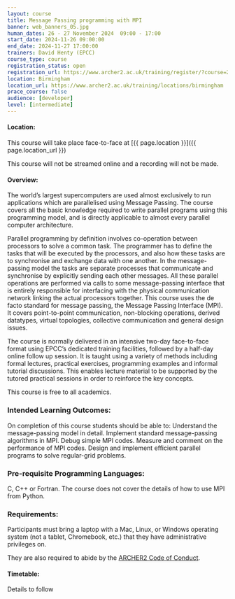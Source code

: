 ```yaml
---
layout: course
title: Message Passing programming with MPI
banner: web_banners_05.jpg 
human_dates: 26 - 27 November 2024  09:00 - 17:00 
start_date: 2024-11-26 09:00:00
end_date: 2024-11-27 17:00:00
trainers: David Henty (EPCC)
course_type: course
registration_status: open
registration_url: https://www.archer2.ac.uk/training/register/?course=241126-mpi
location: Birmingham
location_url: https://www.archer2.ac.uk/training/locations/birmingham
prace_course: false
audience: [developer]
level: [intermediate]
---
```


#### Location:

This course will take place face-to-face at  [{{ page.location }}]({{ page.location_url }})

This course will not be streamed online and a recording will not be made.

#### Overview:

The world’s largest supercomputers are used almost exclusively to run applications which are parallelised using Message Passing. The course covers all the basic knowledge required to write parallel programs using this programming model, and is directly applicable to almost every parallel computer architecture.

Parallel programming by definition involves co-operation between processors to solve a common task. The programmer has to define the tasks that will be executed by the processors, and also how these tasks are to synchronise and exchange data with one another. In the message-passing model the tasks are separate processes that communicate and synchronise by explicitly sending each other messages. All these parallel operations are performed via calls to some message-passing interface that is entirely responsible for interfacing with the physical communication network linking the actual processors together. This course uses the de facto standard for message passing, the Message Passing Interface (MPI). It covers point-to-point communication, non-blocking operations, derived datatypes, virtual topologies, collective communication and general design issues.

The course is normally delivered in an intensive two-day face-to-face format using EPCC’s dedicated training facilities, followed by a half-day online follow up session. It is taught using a variety of methods including formal lectures, practical exercises, programming examples and informal tutorial discussions. This enables lecture material to be supported by the tutored practical sessions in order to reinforce the key concepts.

This course is free to all academics.

### Intended Learning Outcomes:

On completion of this course students should be able to: Understand the message-passing model in detail. Implement standard message-passing algorithms in MPI. Debug simple MPI codes. Measure and comment on the performance of MPI codes. Design and implement efficient parallel programs to solve regular-grid problems.

### Pre-requisite Programming Languages:

C, C++ or Fortran. The course does not cover the details of how to use MPI from Python.

### Requirements:

Participants must bring a laptop with a Mac, Linux, or Windows operating system (not a tablet, Chromebook, etc.) that they have administrative privileges on.

They are also required to abide by the [ARCHER2  Code of Conduct](../../../about/policies/code-of-conduct.html). 


#### Timetable:

Details to follow





<section id="service">

<!--

<h2><a name="materials">Course materials</a></h2>



    <div class="row ">	

		
      <div class="col-xs-6 col-sm-4">
        <a class="ar2_linkbox ar2_linkbox-green" 
          href=" https://github.com/EPCCed/archer2-MPI-2024-04-03 ">
          <strong>Course materials</strong>         
        </a>
      </div>


 
      <div class="col-xs-6 col-sm-4">
        <a class="ar2_linkbox ar2_linkbox-teal" 
          href="https://pad.archer2.ac.uk/p/241126-mpi">
          <strong>Course Chat</strong>       
        </a>
      </div>
		

 	</div>
		
-->		
				


<!-- 		
<h2><a name="videos">Videos</a></h2>

<h3>Session 1</h3>

<div>
	<iframe title="Video" width="560" height="315" src="https://www.youtube.com/embed/xxxxxxxxxxx" frameborder="0" allow="accelerometer; autoplay; encrypted-media; gyroscope; picture-in-picture" allowfullscreen></iframe>
</div>

 -->




<!--

<h2><a name="feedback">Feedback</a></h2>


    <div class="row ">	

      <div class="col-xs-6 col-sm-4">
        <a class="ar2_linkbox ar2_linkbox-teal" 

           href="../../feedback/?course=240403-mpi" 
  

		>
          <strong>Feedback</strong><br/>
          Please let us know what was great about this course and anything we can improve
        </a>
      </div>
    </div>
		
	
-->
 
</section>



